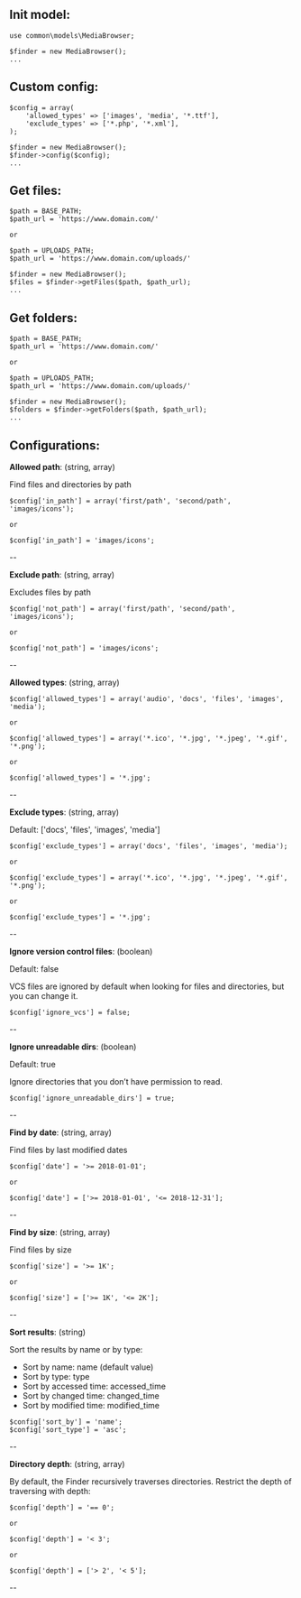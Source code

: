 ## Init model:

```
use common\models\MediaBrowser;

$finder = new MediaBrowser();
...
```

## Custom config:

```
$config = array(
    'allowed_types' => ['images', 'media', '*.ttf'],
    'exclude_types' => ['*.php', '*.xml'],
);

$finder = new MediaBrowser();
$finder->config($config);
...
```

## Get files:

```
$path = BASE_PATH;
$path_url = 'https://www.domain.com/'

or

$path = UPLOADS_PATH;
$path_url = 'https://www.domain.com/uploads/'

$finder = new MediaBrowser();
$files = $finder->getFiles($path, $path_url);
...
```

## Get folders:

```
$path = BASE_PATH;
$path_url = 'https://www.domain.com/'

or

$path = UPLOADS_PATH;
$path_url = 'https://www.domain.com/uploads/'

$finder = new MediaBrowser();
$folders = $finder->getFolders($path, $path_url);
...
```

## Configurations:

**Allowed path**: (string, array)

Find files and directories by path

```
$config['in_path'] = array('first/path', 'second/path', 'images/icons');

or

$config['in_path'] = 'images/icons';
```

--

**Exclude path**: (string, array)

Excludes files by path

```
$config['not_path'] = array('first/path', 'second/path', 'images/icons');

or

$config['not_path'] = 'images/icons';
```

--

**Allowed types**: (string, array)

```
$config['allowed_types'] = array('audio', 'docs', 'files', 'images', 'media');

or

$config['allowed_types'] = array('*.ico', '*.jpg', '*.jpeg', '*.gif', '*.png');

or

$config['allowed_types'] = '*.jpg';
```

--

**Exclude types**: (string, array) 

Default: ['docs', 'files', 'images', 'media']

```
$config['exclude_types'] = array('docs', 'files', 'images', 'media');

or

$config['exclude_types'] = array('*.ico', '*.jpg', '*.jpeg', '*.gif', '*.png');

or

$config['exclude_types'] = '*.jpg';
```

--

**Ignore version control files**: (boolean) 

Default: false

VCS files are ignored by default when looking for files and directories, but you can change it.

```
$config['ignore_vcs'] = false;
```

--

**Ignore unreadable dirs**: (boolean) 

Default: true

Ignore directories that you don’t have permission to read.

```
$config['ignore_unreadable_dirs'] = true;
```

--

**Find by date**: (string, array)

Find files by last modified dates

```
$config['date'] = '>= 2018-01-01';

or

$config['date'] = ['>= 2018-01-01', '<= 2018-12-31'];
```

--

**Find by size**: (string, array)

Find files by size

```
$config['size'] = '>= 1K';

or

$config['size'] = ['>= 1K', '<= 2K'];
```

--

**Sort results**: (string)

Sort the results by name or by type:

- Sort by name: name (default value)
- Sort by type: type
- Sort by accessed time: accessed_time
- Sort by changed time: changed_time
- Sort by modified time: modified_time

```
$config['sort_by'] = 'name';
$config['sort_type'] = 'asc';
```

--

**Directory depth**: (string, array)

By default, the Finder recursively traverses directories. Restrict the depth of traversing with depth:

```
$config['depth'] = '== 0';

or

$config['depth'] = '< 3';

or

$config['depth'] = ['> 2', '< 5'];
```

--

